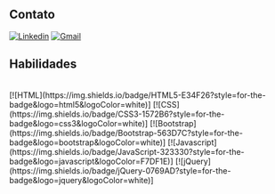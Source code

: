 ## Contato
[![Linkedin](https://img.shields.io/badge/LinkedIn-0077B5?style=for-the-badge&logo=linkedin&logoColor=white)](https://www.linkedin.com/in/arrisonjr/)
[![Gmail](https://img.shields.io/badge/Gmail-D14836?style=for-the-badge&logo=gmail&logoColor=white)](mailto:arrisonjr@gmail.com)

## Habilidades
<br>
[![HTML](https://img.shields.io/badge/HTML5-E34F26?style=for-the-badge&logo=html5&logoColor=white)]
[![CSS](https://img.shields.io/badge/CSS3-1572B6?style=for-the-badge&logo=css3&logoColor=white)]
[![Bootstrap](https://img.shields.io/badge/Bootstrap-563D7C?style=for-the-badge&logo=bootstrap&logoColor=white)]
[![Javascript](https://img.shields.io/badge/JavaScript-323330?style=for-the-badge&logo=javascript&logoColor=F7DF1E)]
[![jQuery](https://img.shields.io/badge/jQuery-0769AD?style=for-the-badge&logo=jquery&logoColor=white)]

